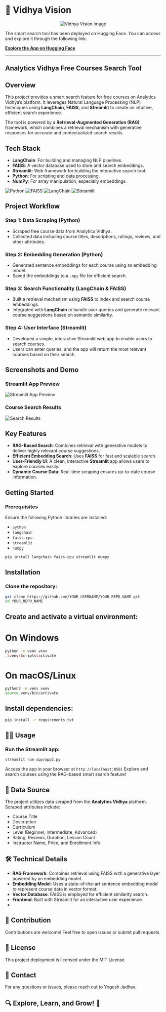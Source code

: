 # 🚀 Vidhya Vision
<p align="center">
  <img src="image_url" alt="Vidhya Vision Image" />
</p>
The smart search tool has been deployed on Hugging Face. You can access and explore it through the following link:

[**Explore the App on Hugging Face**](https://huggingface.co/spaces/yogeshjadhav666/Vidhya_Vision)

---
## Analytics Vidhya Free Courses Search Tool

## Overview
This project provides a smart search feature for free courses on Analytics Vidhya’s platform. It leverages Natural Language Processing (NLP) techniques using **LangChain**, **FAISS**, and **Streamlit** to create an intuitive, efficient search experience.

The tool is powered by a **Retrieval-Augmented Generation (RAG)** framework, which combines a retrieval mechanism with generative responses for accurate and contextualized search results.

## Tech Stack
- **LangChain**: For building and managing NLP pipelines.
- **FAISS**: A vector database used to store and search embeddings.
- **Streamlit**: Web framework for building the interactive search tool.
- **Python**: For scripting and data processing.
- **NumPy**: For array manipulation, especially embeddings.

![Python](https://img.shields.io/badge/Python-3776AB?style=for-the-badge&logo=python&logoColor=white)
![FAISS](https://img.shields.io/badge/FAISS-0062FF?style=for-the-badge&logo=faiss&logoColor=white)
![LangChain](https://img.shields.io/badge/LangChain-2566E0?style=for-the-badge&logo=python&logoColor=white)
![Streamlit](https://img.shields.io/badge/Streamlit-FF4B4B?style=for-the-badge&logo=streamlit&logoColor=white)

## Project Workflow

### Step 1: Data Scraping (Python)
- Scraped free course data from Analytics Vidhya.
- Collected data including course titles, descriptions, ratings, reviews, and other attributes.

### Step 2: Embedding Generation (Python)
- Generated sentence embeddings for each course using an embedding model.
- Saved the embeddings to a `.npy` file for efficient search.

### Step 3: Search Functionality (LangChain & FAISS)
- Built a retrieval mechanism using **FAISS** to index and search course embeddings.
- Integrated with **LangChain** to handle user queries and generate relevant course suggestions based on semantic similarity.

### Step 4: User Interface (Streamlit)
- Developed a simple, interactive Streamlit web app to enable users to search courses.
- Users can enter queries, and the app will return the most relevant courses based on their search.

## Screenshots and Demo
### Streamlit App Preview
![Streamlit App Preview](https://github.com/YOUR_USERNAME/YOUR_REPO_NAME/blob/main/streamlit_app_screenshot.png)

### Course Search Results
![Search Results](https://github.com/YOUR_USERNAME/YOUR_REPO_NAME/blob/main/search_results_screenshot.png)

## Key Features
- **RAG-Based Search**: Combines retrieval with generative models to deliver highly relevant course suggestions.
- **Efficient Embedding Search**: Uses **FAISS** for fast and scalable search.
- **User-Friendly UI**: A clean, interactive **Streamlit** app allows users to explore courses easily.
- **Dynamic Course Data**: Real-time scraping ensures up-to-date course information.

## Getting Started

### Prerequisites
Ensure the following Python libraries are installed:
- `python`
- `langchain`
- `faiss-cpu`
- `streamlit`
- `numpy`

```bash
pip install langchain faiss-cpu streamlit numpy

```
## Installation

### Clone the repository:
```bash
git clone https://github.com/YOUR_USERNAME/YOUR_REPO_NAME.git
cd YOUR_REPO_NAME
```
## Create and activate a virtual environment:
# On Windows
```bash
python -m venv venv
.\venv\Scripts\activate
```
# On macOS/Linux
```bash
python3 -m venv venv
source venv/bin/activate
```
## Install dependencies:
```bash
pip install -r requirements.txt
```
## 🧑‍💻 Usage
### Run the Streamlit app:
```bash
streamlit run app/app2.py
```
Access the app in your browser at ```http://localhost:8501```
Explore and search courses using the RAG-based smart search feature!

## 📂 Data Source
The project utilizes data scraped from the **Analytics Vidhya** platform.
Scraped attributes include:
- Course Title
- Description
- Curriculum
- Level (Beginner, Intermediate, Advanced)
- Rating, Reviews, Duration, Lesson Count
- Instructor Name, Price, and Enrollment Info

## 🛠️ Technical Details
- **RAG Framework**: Combines retrieval using FAISS with a generative layer powered by an embedding model.
- **Embedding Model**: Uses a state-of-the-art sentence embedding model to represent course data in vector format.
- **Vector Database**: FAISS is employed for efficient similarity search.
- **Frontend**: Built with Streamlit for an interactive user experience.
- 
## 🙌 Contribution
Contributions are welcome! Feel free to open issues or submit pull requests.

## 📄 License
This project deployment is licensed under the MIT License.

## 📧 Contact
For any questions or issues, please reach out to Yogesh Jadhav.

## 🔍 Explore, Learn, and Grow! 🚀


